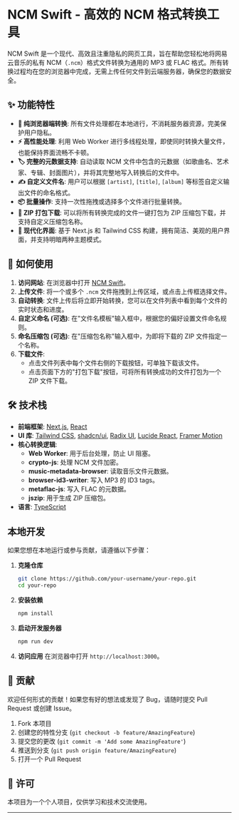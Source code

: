 # NCM Swift - 高效的 NCM 格式转换工具

NCM Swift 是一个现代、高效且注重隐私的网页工具，旨在帮助您轻松地将网易云音乐的私有 NCM（`.ncm`）格式文件转换为通用的 MP3 或 FLAC 格式。所有转换过程均在您的浏览器中完成，无需上传任何文件到云端服务器，确保您的数据安全。

## ✨ 功能特性

- **🚀 纯浏览器端转换**: 所有文件处理都在本地进行，不消耗服务器资源，完美保护用户隐私。
- **⚡️ 高性能处理**: 利用 Web Worker 进行多线程处理，即使同时转换大量文件，也能保持界面流畅不卡顿。
- **🏷️ 完整的元数据支持**: 自动读取 NCM 文件中包含的元数据（如歌曲名、艺术家、专辑、封面图片），并将其完整地写入转换后的文件中。
- **✍️ 自定义文件名**: 用户可以根据 `[artist]`, `[title]`, `[album]` 等标签自定义输出文件的命名格式。
- **📦 批量操作**: 支持一次性拖拽或选择多个文件进行批量转换。
- **🧩 ZIP 打包下载**: 可以将所有转换完成的文件一键打包为 ZIP 压缩包下载，并支持自定义压缩包名称。
- **🎨 现代化界面**: 基于 Next.js 和 Tailwind CSS 构建，拥有简洁、美观的用户界面，并支持明暗两种主题模式。

## 🚀 如何使用

1.  **访问网站**: 在浏览器中打开 [NCM Swift](https://ncmswift.xyz)。
2.  **上传文件**: 将一个或多个 `.ncm` 文件拖拽到上传区域，或点击上传框选择文件。
3.  **自动转换**: 文件上传后将立即开始转换，您可以在文件列表中看到每个文件的实时状态和进度。
4.  **自定义命名 (可选)**: 在"文件名模板"输入框中，根据您的偏好设置文件命名规则。
5.  **命名压缩包 (可选)**: 在"压缩包名称"输入框中，为即将下载的 ZIP 文件指定一个名称。
6.  **下载文件**:
    -   点击文件列表中每个文件右侧的下载按钮，可单独下载该文件。
    -   点击页面下方的"打包下载"按钮，可将所有转换成功的文件打包为一个 ZIP 文件下载。

## 🛠️ 技术栈

- **前端框架**: [Next.js](https://nextjs.org/), [React](https://react.dev/)
- **UI 库**: [Tailwind CSS](https://tailwindcss.com/), [shadcn/ui](https://ui.shadcn.com/), [Radix UI](https://www.radix-ui.com/), [Lucide React](https://lucide.dev/), [Framer Motion](https://www.framer.com/motion/)
- **核心转换逻辑**:
  - **Web Worker**: 用于后台处理，防止 UI 阻塞。
  - **crypto-js**: 处理 NCM 文件加密。
  - **music-metadata-browser**: 读取音乐文件元数据。
  - **browser-id3-writer**: 写入 MP3 的 ID3 tags。
  - **metaflac-js**: 写入 FLAC 的元数据。
  - **jszip**: 用于生成 ZIP 压缩包。
- **语言**: [TypeScript](https://www.typescriptlang.org/)

## 本地开发

如果您想在本地运行或参与贡献，请遵循以下步骤：

1.  **克隆仓库**
    ```bash
    git clone https://github.com/your-username/your-repo.git
    cd your-repo
    ```

2.  **安装依赖**
    ```bash
    npm install
    ```

3.  **启动开发服务器**
    ```bash
    npm run dev
    ```

4.  **访问应用**
    在浏览器中打开 `http://localhost:3000`。

## 🤝 贡献

欢迎任何形式的贡献！如果您有好的想法或发现了 Bug，请随时提交 Pull Request 或创建 Issue。

1.  Fork 本项目
2.  创建您的特性分支 (`git checkout -b feature/AmazingFeature`)
3.  提交您的更改 (`git commit -m 'Add some AmazingFeature'`)
4.  推送到分支 (`git push origin feature/AmazingFeature`)
5.  打开一个 Pull Request

## 📄 许可

本项目为一个个人项目，仅供学习和技术交流使用。

---
